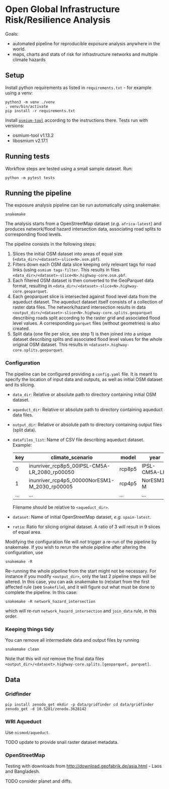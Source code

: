 # Open Global Infrastructure Risk/Resilience Analysis

Goals: 
- automated pipeline for reproducible exposure analysis anywhere in the world.
- maps, charts and stats of risk for infrastructure networks and multiple climate hazards

## Setup

Install python requirements as listed in `requirements.txt` - for example using a venv:

```
python3 -m venv ./venv
. venv/bin/activate
pip install -r requirements.txt
```

Install [`osmium-tool`](https://osmcode.org/osmium-tool/manual.html) according to the
instructions there. Tests run with versions:
- osmium-tool v1.13.2
- libosmium v2.17.1


## Running tests

Workflow steps are tested using a small sample dataset. Run:

```
python -m pytest tests
```


## Running the pipeline

The exposure analysis pipeline can be run automatically using snakemake:

```
snakemake
```

The analysis starts from a OpenStreetMap dataset (_e.g._ `africa-latest`) and
produces network/flood hazard intersection data, associating road  splits to
corresponding flood levels. 

The pipeline consists in the following steps:

1. Slices the initial OSM dataset into areas of equal size
   (`<data_dir>/<dataset>-slice<N>.osm.pbf`).
2. Filters down each OSM data slice keeping only relevant tags for road links
   (using `osmium tags-filter`. This results in files
   `<data_dir>/<dataset>-slice<N>.highway-core.osm.pbf`.
3. Each filtered OSM dataset is then converted to the GeoParquet data format,
   resulting in `<data_dir>/<dataset>-slice<N>.highway-core.geoparquet`.
4. Each geoparquet slice is intersected against flood level data from the
   aqueduct dataset. The aqueduct dataset itself consists of a collection of
   raster data files. The network/hazard intersection results in data
   `<output_dir>/<dataset>-slice<N>.highway-core.splits.geoparquet` describing
   roads split according to the raster grid and associated flood level values.
   A corresponding `parquet` files (without geometries) is also created.
5. Split data (one file per slice, see step 1) is then joined into a unique
   dataset describing splits and associated flood level values for the whole
   original OSM dataset. This results in
   `<dataset>.highway-core.splits.geoparquet`.

### Configuration

The pipeline can be configured providing a `config.yaml` file. It is meant to
specify the location of input data and outputs, as well as initial OSM dataset
and its slicing.

- `data_dir`: Relative or absolute path to directory containing initial OSM dataset.
- `aqueduct_dir`: Relative or absolute path to directory containing aqueduct data files.
- `output_dir`: Relative or absolute path to directory containing output files (split data).
- `datafiles_list`: Name of CSV file describing aqueduct dataset. Example:

  |key|climate\_scenario|model|year|return\_period|filename|
  |---|----------------|-----|----|-------------|--------|
  |0|inunriver\_rcp8p5\_00IPSL-CM5A-LR\_2080\_rp00050|rcp8p5|IPSL-CM5A-LR|2080|50|inunriver\_rcp8p5\_00IPSL-CM5A-LR\_2080\_rp00050.tif|
  |1|inunriver\_rcp4p5\_00000NorESM1-M\_2030\_rp00005|rcp4p5|NorESM1-M|2030|5|inunriver\_rcp4p5\_00000NorESM1-M\_2030\_rp00005.tif|
  |...|...|...|...|...|...|

  Filename should be relative to `<aqueduct_dir>`.
- `dataset`: Name of initial OpenStreetMap dataset, _e.g._ `spain-latest`.
- `ratio`: Ratio for slicing original dataset. A ratio of 3 will
  result in 9 slices of equal area.

Modifying the configuration file will *not* trigger a re-run of the pipeline by
snakemake. If you wish to rerun the whole pipeline after altering the
configuration, use 

```
snakemake -R
```

Re-running the whole pipeline from the start might not be necessary. For
instance if you modify `<output_dir>`, only the last 2 pipeline steps will be
altered. In this case, you can ask snakemake to (re)start from the first
affected rule (see `Snakefile`), and it will figure out what must be done to
complete the pipeline. In this case: 

```
snakemake -R network_hazard_intersection
```

which will re-run `network_hazard_intersection` and `join_data` rule,
in this order.

### Keeping things tidy

You can remove all intermediate data and output files by running

```
snakemake clean
```

Note that this will *not* remove the final data files
`<output_dir>/<dataset>.highway-core.splits.[geoparquet, parquet]`.

## Data

### Gridfinder

```
pip install zenodo_get mkdir -p data/gridfinder cd data/gridfinder
zenodo_get -d 10.5281/zenodo.3628142
```

### WRI Aqueduct

Use `nismod/aqueduct`.

TODO update to provide snail raster dataset metadata.

### OpenStreetMap

Testing with downloads from http://download.geofabrik.de/asia.html - Laos and Bangladesh.

TODO consider planet and diffs.

